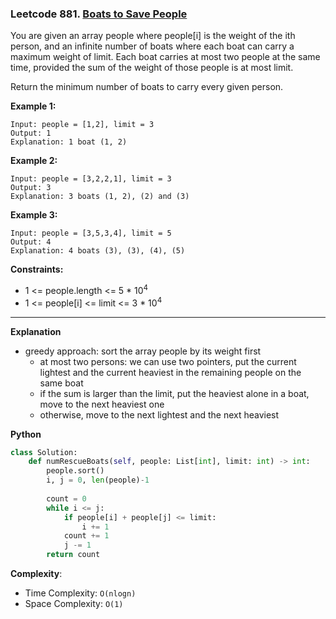 ### Leetcode 881. [Boats to Save People](https://leetcode.com/problems/boats-to-save-people/)
You are given an array people where people[i] is the weight of the ith person, and an infinite number of boats where each boat can carry a maximum weight of limit. Each boat carries at most two people at the same time, provided the sum of the weight of those people is at most limit.

Return the minimum number of boats to carry every given person.

**Example 1:**

```
Input: people = [1,2], limit = 3
Output: 1
Explanation: 1 boat (1, 2)
```

**Example 2:**

```
Input: people = [3,2,2,1], limit = 3
Output: 3
Explanation: 3 boats (1, 2), (2) and (3)
```

**Example 3:**

```
Input: people = [3,5,3,4], limit = 5
Output: 4
Explanation: 4 boats (3), (3), (4), (5)
```

**Constraints:**

- 1 <= people.length <= 5 * 10<sup>4</sup>
- 1 <= people[i] <= limit <= 3 * 10<sup>4</sup>

******************************
**Explanation**
- greedy approach: sort the array people by its weight first
  - at most two persons: we can use two pointers, put the current lightest and the current heaviest in the remaining people on the same boat
  - if the sum is larger than the limit, put the heaviest alone in a boat, move to the next heaviest one
  - otherwise, move to the next lightest and the next heaviest
  
**Python**

```python
class Solution:
    def numRescueBoats(self, people: List[int], limit: int) -> int:
        people.sort()
        i, j = 0, len(people)-1
        
        count = 0
        while i <= j:
            if people[i] + people[j] <= limit:
                i += 1
            count += 1
            j -= 1
        return count  
```

**Complexity**:

- Time Complexity: ```O(nlogn)```
- Space Complexity: ```O(1)```
